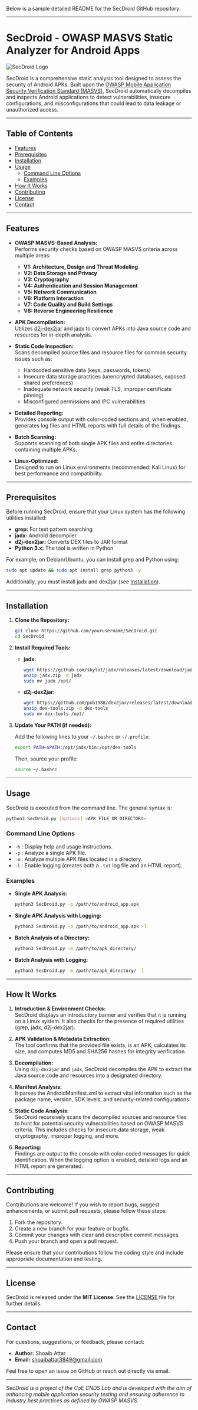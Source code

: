 Below is a sample detailed README for the SecDroid GitHub repository:

---

# SecDroid - OWASP MASVS Static Analyzer for Android Apps

![SecDroid Logo](./assets/logo.png)

SecDroid is a comprehensive static analysis tool designed to assess the security of Android APKs. Built upon the [OWASP Mobile Application Security Verification Standard (MASVS)](https://mas.owasp.org/MASVS/), SecDroid automatically decompiles and inspects Android applications to detect vulnerabilities, insecure configurations, and misconfigurations that could lead to data leakage or unauthorized access.

---

## Table of Contents

- [Features](#features)
- [Prerequisites](#prerequisites)
- [Installation](#installation)
- [Usage](#usage)
  - [Command Line Options](#command-line-options)
  - [Examples](#examples)
- [How It Works](#how-it-works)
- [Contributing](#contributing)
- [License](#license)
- [Contact](#contact)

---

## Features

- **OWASP MASVS-Based Analysis:**  
  Performs security checks based on OWASP MASVS criteria across multiple areas:
  - **V1: Architecture, Design and Threat Modeling**
  - **V2: Data Storage and Privacy**
  - **V3: Cryptography**
  - **V4: Authentication and Session Management**
  - **V5: Network Communication**
  - **V6: Platform Interaction**
  - **V7: Code Quality and Build Settings**
  - **V8: Reverse Engineering Resilience**

- **APK Decompilation:**  
  Utilizes [d2j-dex2jar](https://github.com/pxb1988/dex2jar) and [jadx](https://github.com/skylot/jadx) to convert APKs into Java source code and resources for in-depth analysis.

- **Static Code Inspection:**  
  Scans decompiled source files and resource files for common security issues such as:
  - Hardcoded sensitive data (keys, passwords, tokens)
  - Insecure data storage practices (unencrypted databases, exposed shared preferences)
  - Inadequate network security (weak TLS, improper certificate pinning)
  - Misconfigured permissions and IPC vulnerabilities

- **Detailed Reporting:**  
  Provides console output with color-coded sections and, when enabled, generates log files and HTML reports with full details of the findings.

- **Batch Scanning:**  
  Supports scanning of both single APK files and entire directories containing multiple APKs.

- **Linux-Optimized:**  
  Designed to run on Linux environments (recommended: Kali Linux) for best performance and compatibility.

---

## Prerequisites

Before running SecDroid, ensure that your Linux system has the following utilities installed:

- **grep:** For text pattern searching  
- **jadx:** Android decompiler  
- **d2j-dex2jar:** Converts DEX files to JAR format  
- **Python 3.x:** The tool is written in Python  

For example, on Debian/Ubuntu, you can install grep and Python using:

```sh
sudo apt update && sudo apt install grep python3 -y
```

Additionally, you must install jadx and dex2jar (see [Installation](#installation)).

---

## Installation

1. **Clone the Repository:**

   ```sh
   git clone https://github.com/yourusername/SecDroid.git
   cd SecDroid
   ```

2. **Install Required Tools:**

   - **jadx:**
     ```sh
     wget https://github.com/skylot/jadx/releases/latest/download/jadx.zip
     unzip jadx.zip -d jadx
     sudo mv jadx /opt/
     ```

   - **d2j-dex2jar:**
     ```sh
     wget https://github.com/pxb1988/dex2jar/releases/latest/download/dex-tools.zip
     unzip dex-tools.zip -d dex-tools
     sudo mv dex-tools /opt/
     ```

3. **Update Your PATH (if needed):**

   Add the following lines to your `~/.bashrc` or `~/.profile`:

   ```sh
   export PATH=$PATH:/opt/jadx/bin:/opt/dex-tools
   ```

   Then, source your profile:

   ```sh
   source ~/.bashrc
   ```

---

## Usage

SecDroid is executed from the command line. The general syntax is:

```sh
python3 SecDroid.py [options] <APK_FILE_OR_DIRECTORY>
```

### Command Line Options

- `-h` : Display help and usage instructions.
- `-p` : Analyze a single APK file.
- `-m` : Analyze multiple APK files located in a directory.
- `-l` : Enable logging (creates both a `.txt` log file and an HTML report).

### Examples

- **Single APK Analysis:**

  ```sh
  python3 SecDroid.py -p /path/to/android_app.apk
  ```

- **Single APK Analysis with Logging:**

  ```sh
  python3 SecDroid.py -p /path/to/android_app.apk -l
  ```

- **Batch Analysis of a Directory:**

  ```sh
  python3 SecDroid.py -m /path/to/apk_directory/
  ```

- **Batch Analysis with Logging:**

  ```sh
  python3 SecDroid.py -m /path/to/apk_directory/ -l
  ```

---

## How It Works

1. **Introduction & Environment Checks:**  
   SecDroid displays an introductory banner and verifies that it is running on a Linux system. It also checks for the presence of required utilities (grep, jadx, d2j-dex2jar).

2. **APK Validation & Metadata Extraction:**  
   The tool confirms that the provided file exists, is an APK, calculates its size, and computes MD5 and SHA256 hashes for integrity verification.

3. **Decompilation:**  
   Using `d2j-dex2jar` and `jadx`, SecDroid decompiles the APK to extract the Java source code and resources into a designated directory.

4. **Manifest Analysis:**  
   It parses the AndroidManifest.xml to extract vital information such as the package name, version, SDK levels, and security-related configurations.

5. **Static Code Analysis:**  
   SecDroid recursively scans the decompiled sources and resource files to hunt for potential security vulnerabilities based on OWASP MASVS criteria. This includes checks for insecure data storage, weak cryptography, improper logging, and more.

6. **Reporting:**  
   Findings are output to the console with color-coded messages for quick identification. When the logging option is enabled, detailed logs and an HTML report are generated.

---

## Contributing

Contributions are welcome! If you wish to report bugs, suggest enhancements, or submit pull requests, please follow these steps:

1. Fork the repository.
2. Create a new branch for your feature or bugfix.
3. Commit your changes with clear and descriptive commit messages.
4. Push your branch and open a pull request.

Please ensure that your contributions follow the coding style and include appropriate documentation and testing.

---

## License

SecDroid is released under the **MIT License**. See the [LICENSE](LICENSE) file for further details.

---

## Contact

For questions, suggestions, or feedback, please contact:

- **Author:** Shoaib Attar
- **Email:** [shoaibattar3849@gmail.com](mailto:shoaibattar3849@gmail.com)

Feel free to open an issue on GitHub or reach out directly via email.

---

*SecDroid is a project of the CoE CNDS Lab and is developed with the aim of enhancing mobile application security testing and ensuring adherence to industry best practices as defined by OWASP MASVS.*

